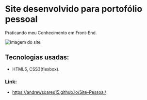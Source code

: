 # Site desenvolvido para portofólio pessoal
 Praticando meu Conhecimento em Front-End.
 
 ![Imagem do site](https://github.com/Andrewsoares15/Site-Pessoal/blob/master/git.png)
## Tecnologias usadas:
 - HTML5, CSS3(flexbox).
 ### Link: 
  - https://andrewsoares15.github.io/Site-Pessoal/
